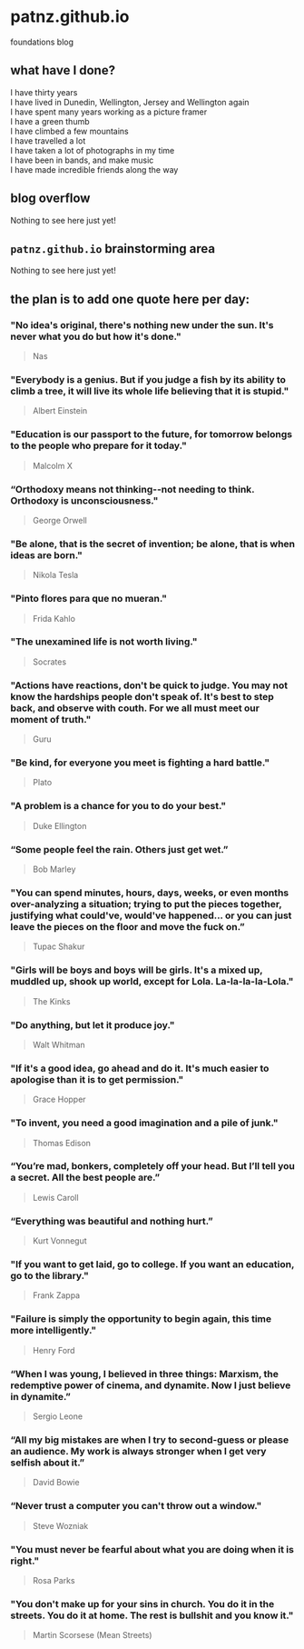 # patnz.github.io
foundations blog

## what have I done?
I have thirty years\
I have lived in Dunedin, Wellington, Jersey and Wellington again\
I have spent many years working as a picture framer\
I have a green thumb\
I have climbed a few mountains\
I have travelled a lot\
I have taken a lot of photographs in my time\
I have been in bands, and make music\
I have made incredible friends along the way

## blog overflow

Nothing to see here just yet!

## `patnz.github.io` brainstorming area

Nothing to see here just yet!

## the plan is to add one quote here per day:
  
  
### "No idea's original, there's nothing new under the sun. It's never what you do but how it's done."
> Nas
  
### "Everybody is a genius. But if you judge a fish by its ability to climb a tree, it will live its whole life believing that it is stupid."
> Albert Einstein
  
### "Education is our passport to the future, for tomorrow belongs to the people who prepare for it today."
> Malcolm X
  
### “Orthodoxy means not thinking--not needing to think. Orthodoxy is unconsciousness."
> George Orwell
  
### "Be alone, that is the secret of invention; be alone, that is when ideas are born."
> Nikola Tesla
  
### "Pinto flores para que no mueran."
> Frida Kahlo
  
### "The unexamined life is not worth living."
> Socrates
  
### "Actions have reactions, don't be quick to judge. You may not know the hardships people don't speak of. It's best to step back, and observe with couth. For we all must meet our moment of truth."
> Guru

### "Be kind, for everyone you meet is fighting a hard battle."
> Plato

### "A problem is a chance for you to do your best."
> Duke Ellington

### “Some people feel the rain. Others just get wet.”
> Bob Marley

### "You can spend minutes, hours, days, weeks, or even months over-analyzing a situation; trying to put the pieces together, justifying what could've, would've happened... or you can just leave the pieces on the floor and move the fuck on.”
> Tupac Shakur

### "Girls will be boys and boys will be girls. It's a mixed up, muddled up, shook up world, except for Lola. La-la-la-la-Lola."
> The Kinks

### "Do anything, but let it produce joy."
> Walt Whitman

### "If it's a good idea, go ahead and do it. It's much easier to apologise than it is to get permission."
> Grace Hopper

### "To invent, you need a good imagination and a pile of junk."
> Thomas Edison

### “You’re mad, bonkers, completely off your head. But I’ll tell you a secret. All the best people are.”
> Lewis Caroll

### “Everything was beautiful and nothing hurt.”
> Kurt Vonnegut

### "If you want to get laid, go to college. If you want an education, go to the library."
> Frank Zappa

### "Failure is simply the opportunity to begin again, this time more intelligently."
> Henry Ford

### “When I was young, I believed in three things: Marxism, the redemptive power of cinema, and dynamite. Now I just believe in dynamite.”
> Sergio Leone

### “All my big mistakes are when I try to second-guess or please an audience. My work is always stronger when I get very selfish about it.”
> David Bowie

### “Never trust a computer you can't throw out a window."
> Steve Wozniak

### "You must never be fearful about what you are doing when it is right."
> Rosa Parks

### "You don't make up for your sins in church. You do it in the streets. You do it at home. The rest is bullshit and you know it."
> Martin Scorsese (Mean Streets)